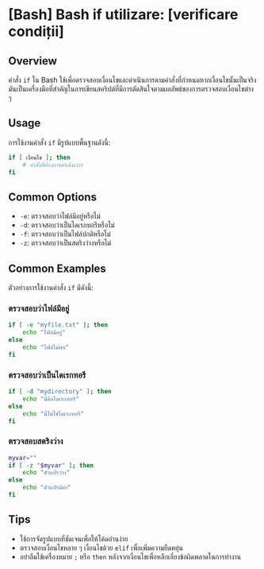 # [Bash] Bash if utilizare: [verificare condiții]

## Overview
คำสั่ง `if` ใน Bash ใช้เพื่อตรวจสอบเงื่อนไขและดำเนินการตามคำสั่งที่กำหนดหากเงื่อนไขนั้นเป็นจริง มันเป็นเครื่องมือที่สำคัญในการเขียนสคริปต์ที่มีการตัดสินใจตามผลลัพธ์ของการตรวจสอบเงื่อนไขต่าง ๆ

## Usage
การใช้งานคำสั่ง `if` มีรูปแบบพื้นฐานดังนี้:

```bash
if [ เงื่อนไข ]; then
    # คำสั่งที่ต้องการดำเนินการ
fi
```

## Common Options
- `-e`: ตรวจสอบว่าไฟล์มีอยู่หรือไม่
- `-d`: ตรวจสอบว่าเป็นไดเรกทอรีหรือไม่
- `-f`: ตรวจสอบว่าเป็นไฟล์ปกติหรือไม่
- `-z`: ตรวจสอบว่าเป็นสตริงว่างหรือไม่

## Common Examples
ตัวอย่างการใช้งานคำสั่ง `if` มีดังนี้:

### ตรวจสอบว่าไฟล์มีอยู่
```bash
if [ -e "myfile.txt" ]; then
    echo "ไฟล์มีอยู่"
else
    echo "ไฟล์ไม่พบ"
fi
```

### ตรวจสอบว่าเป็นไดเรกทอรี
```bash
if [ -d "mydirectory" ]; then
    echo "นี่คือไดเรกทอรี"
else
    echo "นี่ไม่ใช่ไดเรกทอรี"
fi
```

### ตรวจสอบสตริงว่าง
```bash
myvar=""
if [ -z "$myvar" ]; then
    echo "ตัวแปรว่าง"
else
    echo "ตัวแปรมีค่า"
fi
```

## Tips
- ใช้การจัดรูปแบบที่ชัดเจนเพื่อให้โค้ดอ่านง่าย
- ตรวจสอบเงื่อนไขหลาย ๆ เงื่อนไขด้วย `elif` เพื่อเพิ่มความยืดหยุ่น
- อย่าลืมใช้เครื่องหมาย `;` หรือ `then` หลังจากเงื่อนไขเพื่อหลีกเลี่ยงข้อผิดพลาดในการทำงาน